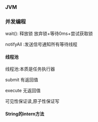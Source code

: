 ### JVM

### 并发编程 

wait(): 释放锁 放弃锁+等待0ms+尝试获取锁

notifyAll  :发送信号通知所有等待线程

#### 线程池

线程池:本质是任务执行器

submit 有返回值

execute 无返回值

可见性保证读,原子性保证写

#### String的intern方法







